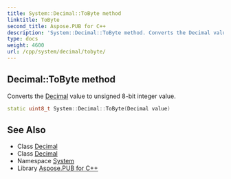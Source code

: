 ```yaml
---
title: System::Decimal::ToByte method
linktitle: ToByte
second_title: Aspose.PUB for C++
description: 'System::Decimal::ToByte method. Converts the Decimal value to unsigned 8-bit integer value in C++.'
type: docs
weight: 4600
url: /cpp/system/decimal/tobyte/
---
```

## Decimal::ToByte method


Converts the [Decimal](../) value to unsigned 8-bit integer value.

```cpp
static uint8_t System::Decimal::ToByte(Decimal value)
```

## See Also

* Class [Decimal](../)
* Class [Decimal](../)
* Namespace [System](../../)
* Library [Aspose.PUB for C++](../../../)
